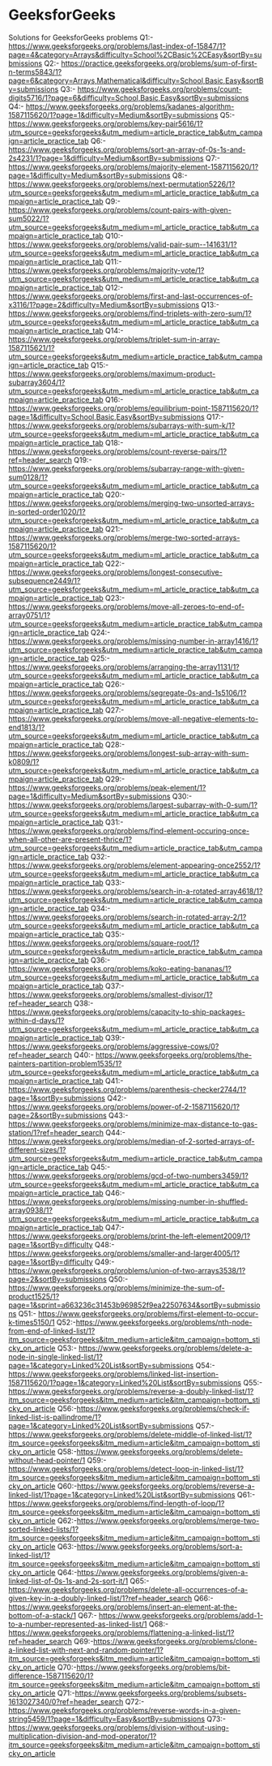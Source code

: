 # GeeksforGeeks
Solutions for GeeksforGeeks problems
Q1:- https://www.geeksforgeeks.org/problems/last-index-of-15847/1?page=4&category=Arrays&difficulty=School%2CBasic%2CEasy&sortBy=submissions 
Q2:- https://practice.geeksforgeeks.org/problems/sum-of-first-n-terms5843/1?page=6&category=Arrays,Mathematical&difficulty=School,Basic,Easy&sortBy=submissions
Q3:- https://www.geeksforgeeks.org/problems/count-digits5716/1?page=6&difficulty=School,Basic,Easy&sortBy=submissions
Q4:- https://www.geeksforgeeks.org/problems/kadanes-algorithm-1587115620/1?page=1&difficulty=Medium&sortBy=submissions
Q5:- https://www.geeksforgeeks.org/problems/key-pair5616/1?utm_source=geeksforgeeks&utm_medium=article_practice_tab&utm_campaign=article_practice_tab
Q6:- https://www.geeksforgeeks.org/problems/sort-an-array-of-0s-1s-and-2s4231/1?page=1&difficulty=Medium&sortBy=submissions
Q7:- https://www.geeksforgeeks.org/problems/majority-element-1587115620/1?page=1&difficulty=Medium&sortBy=submissions
Q8:- https://www.geeksforgeeks.org/problems/next-permutation5226/1?utm_source=geeksforgeeks&utm_medium=ml_article_practice_tab&utm_campaign=article_practice_tab
Q9:- https://www.geeksforgeeks.org/problems/count-pairs-with-given-sum5022/1?utm_source=geeksforgeeks&utm_medium=ml_article_practice_tab&utm_campaign=article_practice_tab
Q10:- https://www.geeksforgeeks.org/problems/valid-pair-sum--141631/1?utm_source=geeksforgeeks&utm_medium=ml_article_practice_tab&utm_campaign=article_practice_tab
Q11:- https://www.geeksforgeeks.org/problems/majority-vote/1?utm_source=geeksforgeeks&utm_medium=ml_article_practice_tab&utm_campaign=article_practice_tab
Q12:- https://www.geeksforgeeks.org/problems/first-and-last-occurrences-of-x3116/1?page=2&difficulty=Medium&sortBy=submissions
Q13:- https://www.geeksforgeeks.org/problems/find-triplets-with-zero-sum/1?utm_source=geeksforgeeks&utm_medium=ml_article_practice_tab&utm_campaign=article_practice_tab
Q14:- https://www.geeksforgeeks.org/problems/triplet-sum-in-array-1587115621/1?utm_source=geeksforgeeks&utm_medium=article_practice_tab&utm_campaign=article_practice_tab
Q15:- https://www.geeksforgeeks.org/problems/maximum-product-subarray3604/1?utm_source=geeksforgeeks&utm_medium=ml_article_practice_tab&utm_campaign=article_practice_tab
Q16:- https://www.geeksforgeeks.org/problems/equilibrium-point-1587115620/1?page=1&difficulty=School,Basic,Easy&sortBy=submissions
Q17:- https://www.geeksforgeeks.org/problems/subarrays-with-sum-k/1?utm_source=geeksforgeeks&utm_medium=ml_article_practice_tab&utm_campaign=article_practice_tab
Q18:- https://www.geeksforgeeks.org/problems/count-reverse-pairs/1?ref=header_search
Q19:- https://www.geeksforgeeks.org/problems/subarray-range-with-given-sum0128/1?utm_source=geeksforgeeks&utm_medium=ml_article_practice_tab&utm_campaign=article_practice_tab
Q20:- https://www.geeksforgeeks.org/problems/merging-two-unsorted-arrays-in-sorted-order1020/1?utm_source=geeksforgeeks&utm_medium=ml_article_practice_tab&utm_campaign=article_practice_tab
Q21:- https://www.geeksforgeeks.org/problems/merge-two-sorted-arrays-1587115620/1?utm_source=geeksforgeeks&utm_medium=ml_article_practice_tab&utm_campaign=article_practice_tab
Q22:- https://www.geeksforgeeks.org/problems/longest-consecutive-subsequence2449/1?utm_source=geeksforgeeks&utm_medium=ml_article_practice_tab&utm_campaign=article_practice_tab
Q23:- https://www.geeksforgeeks.org/problems/move-all-zeroes-to-end-of-array0751/1?utm_source=geeksforgeeks&utm_medium=article_practice_tab&utm_campaign=article_practice_tab
Q24:- https://www.geeksforgeeks.org/problems/missing-number-in-array1416/1?utm_source=geeksforgeeks&utm_medium=article_practice_tab&utm_campaign=article_practice_tab
Q25:- https://www.geeksforgeeks.org/problems/arranging-the-array1131/1?utm_source=geeksforgeeks&utm_medium=ml_article_practice_tab&utm_campaign=article_practice_tab
Q26:- https://www.geeksforgeeks.org/problems/segregate-0s-and-1s5106/1?utm_source=geeksforgeeks&utm_medium=ml_article_practice_tab&utm_campaign=article_practice_tab
Q27:- https://www.geeksforgeeks.org/problems/move-all-negative-elements-to-end1813/1?utm_source=geeksforgeeks&utm_medium=ml_article_practice_tab&utm_campaign=article_practice_tab
Q28:- https://www.geeksforgeeks.org/problems/longest-sub-array-with-sum-k0809/1?utm_source=geeksforgeeks&utm_medium=ml_article_practice_tab&utm_campaign=article_practice_tab
Q29:- https://www.geeksforgeeks.org/problems/peak-element/1?page=1&difficulty=Medium&sortBy=submissions
Q30:- https://www.geeksforgeeks.org/problems/largest-subarray-with-0-sum/1?utm_source=geeksforgeeks&utm_medium=ml_article_practice_tab&utm_campaign=article_practice_tab
Q31:- https://www.geeksforgeeks.org/problems/find-element-occuring-once-when-all-other-are-present-thrice/1?utm_source=geeksforgeeks&utm_medium=article_practice_tab&utm_campaign=article_practice_tab
Q32:- https://www.geeksforgeeks.org/problems/element-appearing-once2552/1?utm_source=geeksforgeeks&utm_medium=ml_article_practice_tab&utm_campaign=article_practice_tab
Q33:- https://www.geeksforgeeks.org/problems/search-in-a-rotated-array4618/1?utm_source=geeksforgeeks&utm_medium=article_practice_tab&utm_campaign=article_practice_tab
Q34:- https://www.geeksforgeeks.org/problems/search-in-rotated-array-2/1?utm_source=geeksforgeeks&utm_medium=ml_article_practice_tab&utm_campaign=article_practice_tab
Q35:- https://www.geeksforgeeks.org/problems/square-root/1?utm_source=geeksforgeeks&utm_medium=article_practice_tab&utm_campaign=article_practice_tab
Q36:- https://www.geeksforgeeks.org/problems/koko-eating-bananas/1?utm_source=geeksforgeeks&utm_medium=ml_article_practice_tab&utm_campaign=article_practice_tab
Q37:- https://www.geeksforgeeks.org/problems/smallest-divisor/1?ref=header_search
Q38:- https://www.geeksforgeeks.org/problems/capacity-to-ship-packages-within-d-days/1?utm_source=geeksforgeeks&utm_medium=ml_article_practice_tab&utm_campaign=article_practice_tab
Q39:- https://www.geeksforgeeks.org/problems/aggressive-cows/0?ref=header_search
Q40:- https://www.geeksforgeeks.org/problems/the-painters-partition-problem1535/1?utm_source=geeksforgeeks&utm_medium=ml_article_practice_tab&utm_campaign=article_practice_tab
Q41:- https://www.geeksforgeeks.org/problems/parenthesis-checker2744/1?page=1&sortBy=submissions
Q42:- https://www.geeksforgeeks.org/problems/power-of-2-1587115620/1?page=2&sortBy=submissions
Q43:- https://www.geeksforgeeks.org/problems/minimize-max-distance-to-gas-station/1?ref=header_search
Q44:- https://www.geeksforgeeks.org/problems/median-of-2-sorted-arrays-of-different-sizes/1?utm_source=geeksforgeeks&utm_medium=article_practice_tab&utm_campaign=article_practice_tab
Q45:- https://www.geeksforgeeks.org/problems/gcd-of-two-numbers3459/1?utm_source=geeksforgeeks&utm_medium=ml_article_practice_tab&utm_campaign=article_practice_tab
Q46:- https://www.geeksforgeeks.org/problems/missing-number-in-shuffled-array0938/1?utm_source=geeksforgeeks&utm_medium=ml_article_practice_tab&utm_campaign=article_practice_tab
Q47:- https://www.geeksforgeeks.org/problems/print-the-left-element2009/1?page=1&sortBy=difficulty
Q48:- https://www.geeksforgeeks.org/problems/smaller-and-larger4005/1?page=1&sortBy=difficulty
Q49:- https://www.geeksforgeeks.org/problems/union-of-two-arrays3538/1?page=2&sortBy=submissions
Q50:- https://www.geeksforgeeks.org/problems/minimize-the-sum-of-product1525/1?page=1&sprint=a663236c31453b969852f9ea22507634&sortBy=submissions
Q51:- https://www.geeksforgeeks.org/problems/first-element-to-occur-k-times5150/1
Q52:-https://www.geeksforgeeks.org/problems/nth-node-from-end-of-linked-list/1?itm_source=geeksforgeeks&itm_medium=article&itm_campaign=bottom_sticky_on_article
Q53:- https://www.geeksforgeeks.org/problems/delete-a-node-in-single-linked-list/1?page=1&category=Linked%20List&sortBy=submissions
Q54:-https://www.geeksforgeeks.org/problems/linked-list-insertion-1587115620/1?page=1&category=Linked%20List&sortBy=submissions
Q55:-https://www.geeksforgeeks.org/problems/reverse-a-doubly-linked-list/1?itm_source=geeksforgeeks&itm_medium=article&itm_campaign=bottom_sticky_on_article
Q56:-https://www.geeksforgeeks.org/problems/check-if-linked-list-is-pallindrome/1?page=1&category=Linked%20List&sortBy=submissions
Q57:-https://www.geeksforgeeks.org/problems/delete-middle-of-linked-list/1?itm_source=geeksforgeeks&itm_medium=article&itm_campaign=bottom_sticky_on_article
Q58:-https://www.geeksforgeeks.org/problems/delete-without-head-pointer/1
Q59:-https://www.geeksforgeeks.org/problems/detect-loop-in-linked-list/1?itm_source=geeksforgeeks&itm_medium=article&itm_campaign=bottom_sticky_on_article
Q60:-https://www.geeksforgeeks.org/problems/reverse-a-linked-list/1?page=1&category=Linked%20List&sortBy=submissions
Q61:-https://www.geeksforgeeks.org/problems/find-length-of-loop/1?itm_source=geeksforgeeks&itm_medium=article&itm_campaign=bottom_sticky_on_article
Q62:-https://www.geeksforgeeks.org/problems/merge-two-sorted-linked-lists/1?itm_source=geeksforgeeks&itm_medium=article&itm_campaign=bottom_sticky_on_article
Q63:-https://www.geeksforgeeks.org/problems/sort-a-linked-list/1?itm_source=geeksforgeeks&itm_medium=article&itm_campaign=bottom_sticky_on_article
Q64:-https://www.geeksforgeeks.org/problems/given-a-linked-list-of-0s-1s-and-2s-sort-it/1
Q65:-https://www.geeksforgeeks.org/problems/delete-all-occurrences-of-a-given-key-in-a-doubly-linked-list/1?ref=header_search
Q66:-https://www.geeksforgeeks.org/problems/insert-an-element-at-the-bottom-of-a-stack/1
Q67:- https://www.geeksforgeeks.org/problems/add-1-to-a-number-represented-as-linked-list/1
Q68:-https://www.geeksforgeeks.org/problems/flattening-a-linked-list/1?ref=header_search
Q69:-https://www.geeksforgeeks.org/problems/clone-a-linked-list-with-next-and-random-pointer/1?itm_source=geeksforgeeks&itm_medium=article&itm_campaign=bottom_sticky_on_article
Q70:-https://www.geeksforgeeks.org/problems/bit-difference-1587115620/1?itm_source=geeksforgeeks&itm_medium=article&itm_campaign=bottom_sticky_on_article
Q71:-https://www.geeksforgeeks.org/problems/subsets-1613027340/0?ref=header_search
Q72:-https://www.geeksforgeeks.org/problems/reverse-words-in-a-given-string5459/1?page=1&difficulty=Easy&sortBy=submissions
Q73:-https://www.geeksforgeeks.org/problems/division-without-using-multiplication-division-and-mod-operator/1?itm_source=geeksforgeeks&itm_medium=article&itm_campaign=bottom_sticky_on_article
